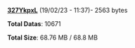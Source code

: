 [**327YkpxL**](/data/327YkpxL.txt) (19/02/23 - 11:37)- 2563 bytes

**Total Datas**: 10671

**Total Size**: 68.76 MB / 68.8 MB